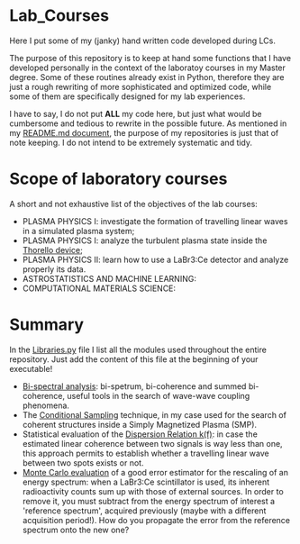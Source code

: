 # Lab_Courses
Here I put some of my (janky) hand written code developed during LCs.

The purpose of this repository is to keep at hand some functions that I have developed personally in the context of the laboratoy courses in my Master degree. Some of these routines already exist in Python, therefore they are just a rough rewriting of more sophisticated and optimized code, while some of them are specifically designed for my lab experiences. 

I have to say, I do not put __ALL__ my code here, but just what would be cumbersome and tedious to rewrite in the possible future. As mentioned in my [README.md document](https://github.com/Grafton17), the purpose of my repositories is just that of note keeping. I do not intend to be extremely systematic and tidy.

# Scope of laboratory courses
A short and not exhaustive list of the objectives of the lab courses:
- PLASMA PHYSICS I: investigate the formation of travelling linear waves in a simulated plasma system;
- PLASMA PHYSICS I: analyze the turbulent plasma state inside the [Thorello device](https://fusenet.eu/node/517);
- PLASMA PHYSICS II: learn how to use a LaBr3:Ce detector and analyze properly its data.
- ASTROSTATISTICS AND MACHINE LEARNING:
- COMPUTATIONAL MATERIALS SCIENCE:

# Summary

In the [Libraries.py](Libraries.py) file I list all the modules used throughout the entire repository. Just add the content of this file at the beginning of your executable!

- [Bi-spectral analysis](Bi-coherence): bi-spetrum, bi-coherence and summed bi-coherence, useful tools in the search of wave-wave coupling phenomena.
- The [Conditional Sampling](Conditional-Sampling) technique, in my case used for the search of coherent structures inside a Simply Magnetized Plasma (SMP).
- Statistical evaluation of the [Dispersion Relation k(f)](Dispersion-Relation): in case the estimated linear coherence between two signals is way less than one, this approach permits to establish whether a travelling linear wave between two spots exists or not.
- [Monte Carlo evaluation](MC-estimator) of a good error estimator for the rescaling of an energy spectrum: when a LaBr3:Ce scintillator is used, its inherent radioactivity counts sum up with those of external sources. In order to remove it, you must subtract from the energy spectrum of interest a 'reference spectrum', acquired previously (maybe with a different acquisition period!). How do you propagate the error from the reference spectrum onto the new one?

